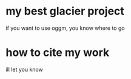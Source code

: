 # my best glacier project

if you want to use oggm, you know where to go

# how to cite my work

ill let you know
